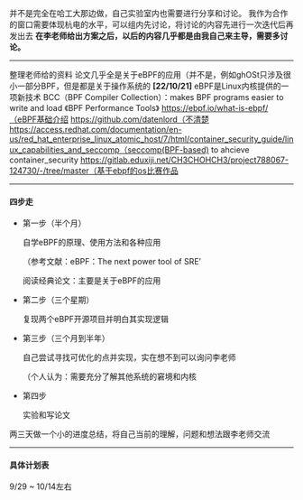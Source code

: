 并不是完全在哈工大那边做，自己实验室内也需要进行分享和讨论。
我作为合作的窗口需要体现杭电的水平，可以组内先讨论，将讨论的内容先进行一次迭代后再发出去
**在李老师给出方案之后，以后的内容几乎都是由我自己来主导，需要多讨论。**

---

整理老师给的资料
论文几乎全是关于eBPF的应用（并不是，例如ghOSt只涉及很小一部分BPF，但是都是关于操作系统的 **[22/10/21]**
eBPF是Linux内核提供的一项新技术
BCC（BPF Compiler Collection）：makes BPF programs easier to write and load
《BPF Performance Tools》
https://ebpf.io/what-is-ebpf/（eBPF基础介绍
https://github.com/datenlord（不清楚
https://access.redhat.com/documentation/en-us/red_hat_enterprise_linux_atomic_host/7/html/container_security_guide/linux_capabilities_and_seccomp（seccomp(BPF-based) to ahcieve container_security
https://gitlab.eduxiji.net/CH3CHOHCH3/project788067-124730/-/tree/master（基于ebpf的os比赛作品

---

#### 四步走

* 第一步（半个月）

  自学eBPF的原理、使用方法和各种应用

  （参考文献：eBPF：The next power tool of SRE’

  阅读经典论文：主要是关于eBPF的应用

* 第二步（三个星期）

  复现两个eBPF开源项目并明白其实现逻辑

* 第三步（三个月到半年）

  自己尝试寻找可优化的点并实现，实在想不到可以询问李老师

  （个人认为：需要充分了解其他系统的窘境和内核

* 第四步

  实验和写论文

两三天做一个小的进度总结，将自己当前的理解，问题和想法跟李老师交流

---

#### 具体计划表

9/29 ~ 10/14左右

